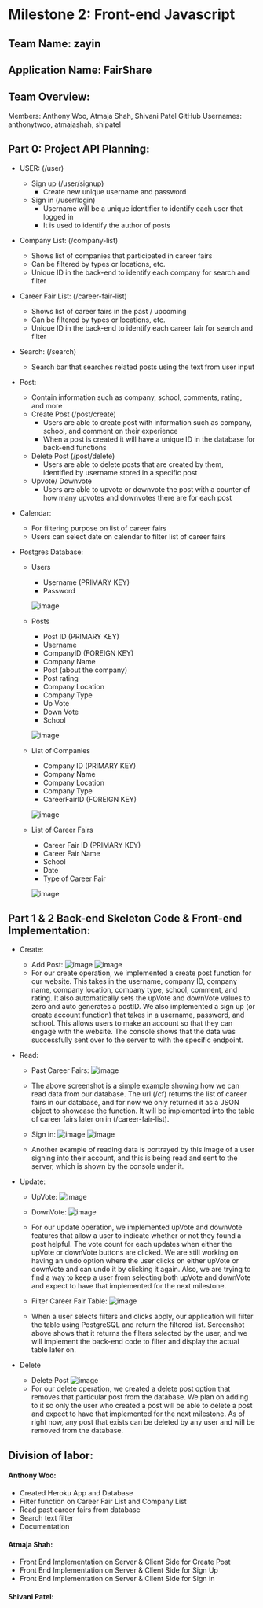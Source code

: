 # Milestone 2: Front-end Javascript

## Team Name: zayin

## Application Name: FairShare

## Team Overview:
Members: Anthony Woo, Atmaja Shah, Shivani Patel GitHub 
Usernames: anthonytwoo, atmajashah, shipatel

## Part 0: Project API Planning:

- USER: (/user)
    - Sign up (/user/signup)
        - Create new unique username and password
    - Sign in (/user/login)
        - Username will be a unique identifier to identify each user that logged in
        - It is used to identify the author of posts

- Company List: (/company-list)
    - Shows list of companies that participated in career fairs
    - Can be filtered by types or locations, etc.
    - Unique ID in the back-end to identify each company for search and filter

- Career Fair List: (/career-fair-list)
    - Shows list of career fairs in the past / upcoming
    - Can be filtered by types or locations, etc.
    - Unique ID in the back-end to identify each career fair for search and filter

- Search:  (/search)
    - Search bar that searches related posts using the text from user input

- Post:
    - Contain information such as company, school, comments, rating, and more
    - Create Post (/post/create)
        - Users are able to create post with information such as company, school, and comment on their experience
        - When a post is created it will have a unique ID in the database for back-end functions
    - Delete Post (/post/delete)
        - Users are able to delete posts that are created by them, identified by username stored in a specific post
    - Upvote/ Downvote
        - Users are able to upvote or downvote the post with a counter of how many upvotes and downvotes there are for each post

- Calendar:
    - For filtering purpose on list of career fairs
    - Users can select date on calendar to filter list of career fairs

- Postgres Database:
    - Users
        - Username (PRIMARY KEY)
        - Password

        ![image](screenshots/UserSQLTable.png)

    - Posts
        - Post ID (PRIMARY KEY)
        - Username 
        - CompanyID (FOREIGN KEY)
        - Company Name
        - Post (about the company)
        - Post rating
        - Company Location
        - Company Type
        - Up Vote
        - Down Vote
        - School

        ![image](screenshots/PostSQLTable.png)

    - List of Companies
        - Company ID (PRIMARY KEY)
        - Company Name
        - Company Location
        - Company Type
        - CareerFairID (FOREIGN KEY)

        ![image](screenshots/CompaniesSQLTable.png)

    - List of Career Fairs
        - Career Fair ID (PRIMARY KEY)
        - Career Fair Name
        - School
        - Date
        - Type of Career Fair

        ![image](screenshots/CareerFairSQLTable.png)




## Part 1 & 2 Back-end Skeleton Code & Front-end Implementation: 
- Create:
    - Add Post: 
        ![image](screenshots/CreatePostSite.png)
        ![image](screenshots/CreatePostConsole.png)
    - For our create operation, we implemented a create post function for our website. This takes in the username, company ID, company name, company location, company type, school, comment, and rating. It also automatically sets the upVote and downVote values to zero and auto generates a postID. We also implemented a sign up (or create account function) that takes in a username, password, and school. This allows users to make an account so that they can engage with the website. The console shows that the data was successfully sent over to the server to with the specific endpoint.

- Read:
    - Past Career Fairs: 
        ![image](screenshots/ReadCF.png)
    - The above screenshot is a simple example showing how we can read data from our database. The url (/cf) returns the list of career fairs in our database, and for now we only returned it as a JSON object to showcase the function. It will be implemented into the table of career fairs later on in (/career-fair-list).

    - Sign in: 
        ![image](screenshots/SignInSite.png)
        ![image](screenshots/SignInConsole.png)
    - Another example of reading data is portrayed by this image of a user signing into their account, and this is being read and sent to the server, which is shown by the console under it.

- Update:
    - UpVote:
        ![image](screenshots/UpVoteConsole.png)
    - DownVote:
        ![image](screenshots/DownVoteConsole.png)
    - For our update operation, we implemented upVote and downVote features that allow a user to indicate whether or not they found a post helpful. The vote count for each updates when either the upVote or downVote buttons are clicked. We are still working on having an undo option where the user clicks on either upVote or downVote and can undo it by clicking it again. Also, we are trying to find a way to keep a user from selecting both upVote and downVote and expect to have that implemented for the next milestone.

    - Filter Career Fair Table: 
        ![image](screenshots/Filter.png)
    - When a user selects filters and clicks apply, our application will filter the table using PostgreSQL and return the filtered list. Screenshot above shows that it returns the filters selected by the user, and we will implement the back-end code to filter and display the actual table later on.

- Delete
    - Delete Post
        ![image](screenshots/deletePostConsole.png)
    - For our delete operation, we created a delete post option that removes that particular post from the database. We plan on adding to it so only the user who created a post will be able to delete a post and expect to have that implemented for the next milestone. As of right now, any post that exists can be deleted by any user and will be removed from the database.

## Division of labor:
#### Anthony Woo: 
- Created Heroku App and Database
- Filter function on Career Fair List and Company List
- Read past career fairs from database
- Search text filter
- Documentation

#### Atmaja Shah:
- Front End Implementation on Server & Client Side for Create Post
- Front End Implementation on Server & Client Side for Sign Up
- Front End Implementation on Server & Client Side for Sign In 

#### Shivani Patel:
